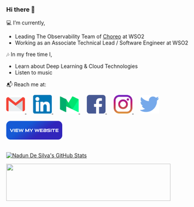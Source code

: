 ### Hi there 👋

💻 I’m currently,
- Leading The Observability Team of [Choreo](https://wso2.com/choreo) at WSO2
- Working as an Associate Technical Lead / Software Engineer at WSO2

🎶 In my free time I,
- Learn about Deep Learning & Cloud Technologies
- Listen to music

📬 Reach me at:
<div>
    <a href="mailto:nadunrds@gmail.com">
        <img width="50" src="https://raw.githubusercontent.com/nadundesilva/nadundesilva/main/images/gmail.png">
    </a>
     
    <a href="https://www.linkedin.com/in/nadundesilva">
        <img width="50" src="https://raw.githubusercontent.com/nadundesilva/nadundesilva/main/images/linkedin.png">
    </a>
     
    <a href="https://medium.com/@nadundesilva">
        <img width="50" src="https://raw.githubusercontent.com/nadundesilva/nadundesilva/main/images/medium.png">
    </a>
     
    <a href="https://www.facebook.com/nadunrds">
        <img width="50" src="https://raw.githubusercontent.com/nadundesilva/nadundesilva/main/images/facebook.png">
    </a>
     
    <a href="https://www.instagram.com/nadunrds">
        <img width="50" src="https://raw.githubusercontent.com/nadundesilva/nadundesilva/main/images/instagram.png">
    </a>
     
    <a href="https://twitter.com/nadunrds">
        <img width="50" src="https://raw.githubusercontent.com/nadundesilva/nadundesilva/main/images/twitter.png">
    </a>
</div>
<br/>
<a href="https://nadundesilva.com">
    <img width="150" src="https://raw.githubusercontent.com/nadundesilva/nadundesilva/main/images/view-my-website.png">
</a>
<br/><br/>

[![Nadun De Silva's GitHub Stats](https://github-readme-stats.vercel.app/api?username=nadundesilva&count_private=true&show_icons=true&include_all_commits=true&theme=blueberry&custom_title=GitHub%20Stats)](https://nadundesilva.github.io)

<a href="https://codetrace.com/users/nadundesilva"><img src="https://codetrace.com/widget/nadundesilva" width="440" height="100" /></a>
